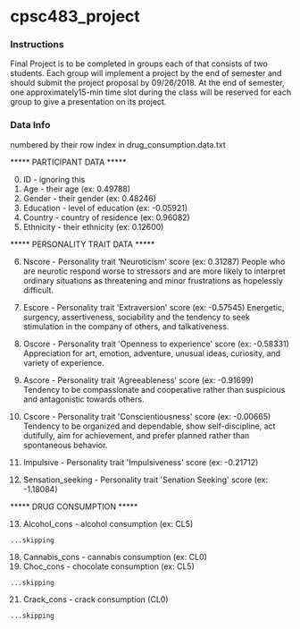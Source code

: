 # cpsc483_project

### Instructions
Final Project is to be completed in groups each of that consists of two students. Each group will implement a project by the end of semester and should submit the project proposal by 09/26/2018. At the end of semester, one approximately15-min time slot during the class will be reserved for each group to give a presentation on its project. 


### Data Info
numbered by their row index in drug_consumption.data.txt

***** PARTICIPANT DATA *****

0. ID - ignoring this
1. Age - their age (ex: 0.49788)
2. Gender - their gender (ex: 0.48246)
3. Education - level of education (ex: -0.05921)
4. Country - country of residence (ex: 0.96082)
5. Ethnicity - their ethnicity (ex: 0.12600)

***** PERSONALITY TRAIT DATA *****

6. Nscore - Personality trait 'Neuroticism' score (ex: 0.31287)
	People who are neurotic respond worse to stressors and are more likely to interpret 
	ordinary situations as threatening and minor frustrations as hopelessly difficult.

7. Escore - Personality trait 'Extraversion' score (ex: -0.57545)
	Energetic, surgency, assertiveness, sociability and the tendency 
	to seek stimulation in the company of others, and talkativeness.

8. Oscore - Personality trait 'Openness to experience' score (ex: -0.58331)
	Appreciation for art, emotion, adventure, unusual ideas, curiosity, and variety of experience.

9. Ascore - Personality trait 'Agreeableness' score (ex: -0.91699)
	Tendency to be compassionate and cooperative rather than suspicious and antagonistic towards others.

10. Cscore - Personality trait 'Conscientiousness' score (ex: -0.00665)
	Tendency to be organized and dependable, show self-discipline, act dutifully, 
	aim for achievement, and prefer planned rather than spontaneous behavior.

11. Impulsive - Personality trait 'Impulsiveness' score (ex: -0.21712)

12. Sensation_seeking - Personality trait 'Senation Seeking' score (ex: -1.18084)

***** DRUG CONSUMPTION *****

 13. Alcohol_cons - alcohol consumption (ex: CL5)

	...skipping
 18. Cannabis_cons - cannabis consumption (ex: CL0)
 19. Choc_cons - chocolate consumption (ex: CL5)

	...skipping
 21. Crack_cons - crack consumption (CL0)

	...skipping
